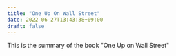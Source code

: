 ```yaml
---
title: "One Up On Wall Street"
date: 2022-06-27T13:43:38+09:00
draft: false
---
```


This is the summary of the book "One Up on Wall Street"